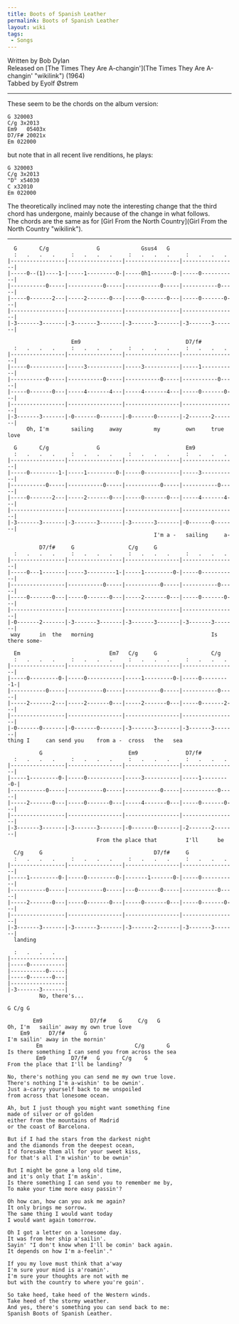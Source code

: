 ```yaml
---
title: Boots of Spanish Leather
permalink: Boots of Spanish Leather
layout: wiki
tags:
 - Songs
---
```


Written by Bob Dylan  
Released on [The Times They Are
A-changin'](The Times They Are A-changin' "wikilink") (1964)  
Tabbed by Eyolf Østrem

* * * * *

These seem to be the chords on the album version:

    G 320003
    C/g 3x2013
    Em9   05403x
    D7/F# 20021x
    Em 022000

but note that in all recent live renditions, he plays:

    G 320003
    C/g 3x2013
    "D" x54030
    C x32010
    Em 022000

The theoretically inclined may note the interesting change that the
third chord has undergone, mainly because of the change in what
follows.  
The chords are the same as for [Girl From the North
Country](Girl From the North Country "wikilink").

* * * * *

      G       C/g               G             Gsus4   G
      :   .   .   .     :   .   .   .     :   .   .   .     :   .   .   .
    |-----------------|-----------------|-----------------|-----------------|
    |-----0--(1)----1-|-----1---------0-|-----0h1-------0-|-----0-----------|
    |-----------0-----|-----------0-----|-----------0-----|-----------0-----|
    |-----0-------2---|-----2-------0---|-----0-------0---|-----0-------0---|
    |-----------------|-----------------|-----------------|-----------------|
    |-3-------3-------|-3-------3-------|-3-------3-------|-3-------3-------|

                        Em9                                 D7/f#
      :   .   .   .     :   .   .   .     :   .   .   .     :   .   .   .
    |-----------------|-----------------|-----------------|-----------------|
    |-----0-----------|-----3-----------|-----3-----------|-----1-----------|
    |-----------0-----|-----------0-----|-----------0-----|-----------0-----|
    |-----0-------0---|-----4-------4---|-----4-------4---|-----0-------0---|
    |-----------------|-----------------|-----------------|-----------------|
    |-3-------3-------|-0-------0-------|-0-------0-------|-2-------2-------|
          Oh, I'm       sailing     away          my        own     true love

      G       C/g               G                           Em9
      :   .   .   .     :   .   .   .     :   .   .   .     :   .   .   .
    |-----------------|-----------------|-----------------|-----------------|
    |-----0---------1-|-----1---------0-|-----0-----------|-----3-----------|
    |-----------0-----|-----------0-----|-----------0-----|-----------0-----|
    |-----0-------2---|-----2-------0---|-----0-------0---|-----4-------4---|
    |-----------------|-----------------|-----------------|-----------------|
    |-3-------3-------|-3-------3-------|-3-------3-------|-0-------0-------|
                                                  I'm a -   sailing     a-

              D7/f#     G                 C/g     G
      :   .   .   .     :   .   .   .     :   .   .   .     :   .   .   .
    |-----------------|-----------------|-----------------|-----------------|
    |-----0---1-------|-----3---------1-|-----1---------0-|-----0-----------|
    |-----------------|-----------0-----|-----------0-----|-----------0-----|
    |-----0-------0---|-----0-------0---|-----2-------0---|-----0-------0---|
    |-----------------|-----------------|-----------------|-----------------|
    |-0-------2-------|-3-------3-------|-3-------3-------|-3-------3-------|
     way      in  the   morning                                     Is there some-

      Em                            Em7   C/g     G                 C/g
      :   .   .   .     :   .   .   .     :   .   .   .     :   .   .   .
    |-----------------|-----------------|-----------------|-----------------|
    |-----0---------0-|-----0-----------|-----1---------0-|-----0---------1-|
    |-----------0-----|-----------0-----|-----------0-----|-----------0-----|
    |-----2-------2---|-----2-------0---|-----2-------0---|-----0-------2---|
    |-----------------|-----------------|-----------------|-----------------|
    |-0-------0-------|-0-------0-------|-3-------3-------|-3-------3-------|
    thing I     can send you    from a -  cross   the   sea

              G                           Em9               D7/f#
      :   .   .   .     :   .   .   .     :   .   .   .     :   .   .   .
    |-----------------|-----------------|-----------------|-----------------|
    |-----1---------0-|-----0-----------|-----3-----------|-----1---------0-|
    |-----------0-----|-----------0-----|-----------0-----|-----------0-----|
    |-----2-------0---|-----0-------0---|-----4-------0---|-----0-------0---|
    |-----------------|-----------------|-----------------|-----------------|
    |-3-------3-------|-3-------3-------|-0-------0-------|-2-------2-------|
                                From the place that         I'll      be

      C/g     G                                   D7/f#     G
      :   .   .   .     :   .   .   .     :   .   .   .     :   .   .   .
    |-----------------|-----------------|-----------------|-----------------|
    |-----1---------0-|-----0---------0-|-------1-------0-|-----0-----------|
    |-----------0-----|-----------0-----|---0-------0-----|-----------0-----|
    |-----2-------0---|-----0-------0---|-----0-------0---|-----0-------0---|
    |-----------------|-----------------|-----------------|-----------------|
    |-3-------3-------|-3-------3-------|-3-------2-------|-3-------3-------|
      landing

      :   .   .   .
    |-----------------|
    |-----0-----------|
    |-----------0-----|
    |-----0-------0---|
    |-----------------|
    |-3-------3-------|
              No, there's...

    G C/g G

            Em9               D7/f#    G     C/g   G
    Oh, I'm   sailin' away my own true love
        Em9      D7/f#      G
    I'm sailin' away in the mornin'
             Em                             C/g       G
    Is there something I can send you from across the sea
             Em9        D7/f#   G       C/g    G
    From the place that I'll be landing?

    No, there's nothing you can send me my own true love.
    There's nothing I'm a-wishin' to be ownin'.
    Just a-carry yourself back to me unspoiled
    from across that lonesome ocean.

    Ah, but I just though you might want something fine
    made of silver or of golden
    either from the mountains of Madrid
    or the coast of Barcelona.

    But if I had the stars from the darkest night
    and the diamonds from the deepest ocean,
    I'd foresake them all for your sweet kiss,
    for that's all I'm wishin' to be ownin'

    But I might be gone a long old time,
    and it's only that I'm askin'.
    Is there something I can send you to remember me by,
    To make your time more easy passin'?

    Oh how can, how can you ask me again?
    It only brings me sorrow.
    The same thing I would want today
    I would want again tomorrow.

    Oh I got a letter on a lonesome day.
    It was from her ship a'sailin'.
    Sayin' "I don't know when I'll be comin' back again.
    It depends on how I'm a-feelin'."

    If you my love must think that a'way
    I'm sure your mind is a'roamin'.
    I'm sure your thoughts are not with me
    but with the country to where you're goin'.

    So take heed, take heed of the Western winds.
    Take heed of the stormy weather.
    And yes, there's something you can send back to me:
    Spanish Boots of Spanish Leather.
